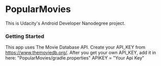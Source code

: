 # PopularMovies
This is Udacity's Android Developer Nanodegree project.

### Getting Started
This app uses The Movie Database API. Create your API_KEY from https://www.themoviedb.org/.
After you get your own API_KEY, add it in here: "PopularMovies/gradle.properties"
APIKEY = "Your Api Key"
